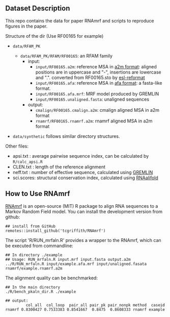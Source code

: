 
## Dataset Description 

This repo contains the data for paper RNAmrf and scripts to reproduce figures in the paper.

Structure of the dir (Use RF00165 for example)

- `data/RFAM_PK`
    - `data/RFAM_PK/RFAM/RF00165`: an RFAM family
        - input:
            - `input/RF00165.a2m`: reference MSA in [a2m format](http://emboss.sourceforge.net/docs/themes/AlignFormats.html): aligned positions are in uppercase and "-", insertions are lowercase and ".". converted from RF00165.sto by [esl-reformat](http://eddylab.org/infernal/)
            - `input/RF00165.afa`: reference MSA in [afa format](https://www.cgl.ucsf.edu/chimera/docs/ContributedSoftware/multalignviewer/afasta.html): a fasta-like format.
            - `input/RF00165.afa.mrf`: MRF model produced by GREMLIN
            - `input/RF00165.unaligned.fasta`: unaligned sequences
        - output:
            - `cmalign/RF00165.cmalign.a2m`: cmalign aligned MSA in a2m format
            - `rnamrf/RF00165.rnamrf.a2m`: rnamrf aligned MSA in a2m format
        
- `data/synthetic` follows similar directory structures.

Other files:

- apsi.txt : average pairwise sequence index, can be calculated by `R/calc_apsi.R`
- CLEN.txt : length of the reference alignment
- neff.txt : number of effective sequence, calculated using [GREMLIN](https://github.com/sokrypton/GREMLIN_CPP)
- sci.scores: structural conservation index, calculated using [RNAalifold](https://www.tbi.univie.ac.at/RNA/)


## How to Use RNAmrf

[RNAmrf](https://github.com/tcgriffith/RNAmrf/) is an open-source (MIT) R package to align RNA sequences to a Markov Random Field model. You can install the development version from github:

```
## install from GitHub
remotes::install_github('tcgriffith/RNAmrf')
```

The script 'R/RUN_mrfaln.R' provides a wrapper to the RNAmrf, which can be executed from commandline:

```
## In directory ./example
## Usage: RUN_mrfaln.R input.mrf input.fasta output.a2m
../R/RUN_mrfaln.R input/example.afa.mrf input/unaligned.fasata rnamrf/example.rnamrf.a2m
```

The alignment quality can be benchmarked:

```
## In the main directory
./R/bench_pkaln_dir.R ./example

## output:
         col_all  col_loop  pair_all pair_pk pair_nonpk method  caseid
rnamrf 0.8300427 0.7533383 0.8541667  0.8475  0.8608333 rnamrf example
```
